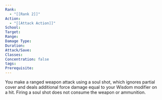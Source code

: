 ```yaml
---
Rank:
  - "[[Rank 2]]"
Action:
  - "[[Attack Action]]"
School: 
Target: 
Range: 
Damage Type: 
Duration: 
Attack/Save: 
Classes: 
Concentration: false
tags: 
Prerequisite:
---
```

You make a ranged weapon attack using a soul shot, which ignores partial cover and deals additional force damage equal to your Wisdom modifier on a hit. Firing a soul shot does not consume the weapon or ammunition.